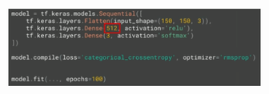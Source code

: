 ![FileModes](slideImages/image12.png)<!-- .element: style="border:0; width:900px; margin-left:50px" -->